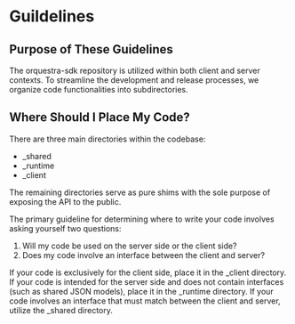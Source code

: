 # Guildelines

## Purpose of These Guidelines

The orquestra-sdk repository is utilized within both client and server contexts. 
To streamline the development and release processes, we organize code functionalities 
into subdirectories.

## Where Should I Place My Code?

There are three main directories within the codebase:

- _shared
- _runtime
- _client

The remaining directories serve as pure shims with the sole purpose of exposing the API to the public.

The primary guideline for determining where to write your code involves asking yourself two questions:

1. Will my code be used on the server side or the client side?
2. Does my code involve an interface between the client and server?

If your code is exclusively for the client side, place it in the _client directory.
If your code is intended for the server side and does not contain interfaces (such as shared JSON models), place it in the _runtime directory.
If your code involves an interface that must match between the client and server, utilize the _shared directory.
